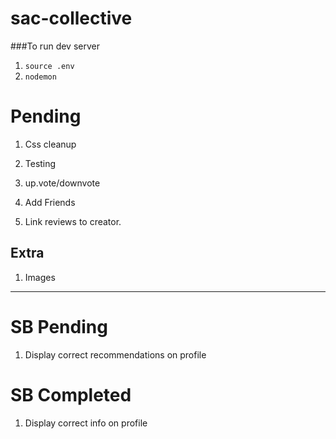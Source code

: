 # sac-collective

###To run dev server

1.  `source .env`
1.  `nodemon`

# Pending

1.  Css cleanup
1.  Testing
1.  up.vote/downvote

1.  Add Friends
1.  Link reviews to creator.

## Extra

1.  Images

---

# SB Pending

1.  Display correct recommendations on profile

# SB Completed

1.  Display correct info on profile
